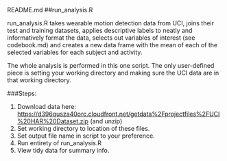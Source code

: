README.md
##run_analysis.R 

run_analysis.R takes wearable motion detection data from UCI, joins their test
and training datasets, applies descriptive labels to neatly and informatively format the data,
selects out variables of interest (see codebook.md) and creates a new data frame with the 
mean of each of the selected variables for each subject and activity. 

The whole analysis is performed in this one script. The only user-defined piece is setting your working directory and making sure the UCI data are in that working directory. 

###Steps:
1. Download data here: https://d396qusza40orc.cloudfront.net/getdata%2Fprojectfiles%2FUCI%20HAR%20Dataset.zip (and unzip)
2. Set working directory to location of these files.
3. Set output file name in script to your preference.
3. Run entirety of run_analysis.R
4. View tidy data for summary info. 
